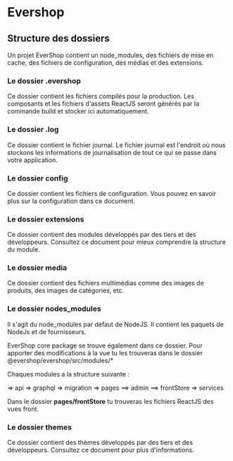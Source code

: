 # Evershop

## Structure des dossiers

Un projet EverShop contient un node_modules, des fichiers de mise en cache, des fichiers de configuration, des médias et des extensions.

### Le dossier **.evershop**

Ce dossier contient les fichiers compilés pour la production. Les composants et les fichiers d'assets ReactJS seront générés par la commande build et stocker ici automatiquement.

### Le dossier **.log**

Ce dossier contient le fichier journal. Le fichier journal est l'endroit où nous stockons les informations de journalisation de tout ce qui se passe dans votre application.

### Le dossier **config**

Ce dossier contient les fichiers de configuration. Vous pouvez en savoir plus sur la configuration dans ce document.

### Le dossier **extensions**

Ce dossier contient des modules développés par des tiers et des développeurs. Consultez ce document pour mieux comprendre la structure du module.

### Le dossier **media**

Ce dossier contient des fichiers multimédias comme des images de produits, des images de catégories, etc.

### Le dossier **nodes_modules**

Il s'agit du node_modules par défaut de NodeJS. Il contient les paquets de NodeJs et de fournisseurs.

EverShop core package se trouve également dans ce dossier. Pour apporter des modifications à la vue tu les trouveras dans le dossier @evershop/evershop/src/modules/*

Chaques modules a la structure suivante :

=> api
=> graphql
=> migration
=> pages
==> admin
==> frontStore
=> services

Dans le dossier **pages/frontStore** tu trouveras les fichiers ReactJS des vues front.

### Le dossier **themes**

Ce dossier contient des thèmes développés par des tiers et des développeurs. Consultez ce document pour plus d'informations.
